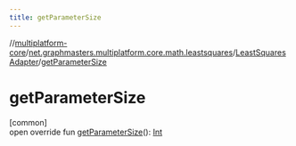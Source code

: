 ```yaml
---
title: getParameterSize
---
```

//[multiplatform-core](../../../index.html)/[net.graphmasters.multiplatform.core.math.leastsquares](../index.html)/[LeastSquaresAdapter](index.html)/[getParameterSize](get-parameter-size.html)



# getParameterSize



[common]\
open override fun [getParameterSize](get-parameter-size.html)(): [Int](https://kotlinlang.org/api/latest/jvm/stdlib/kotlin/-int/index.html)




